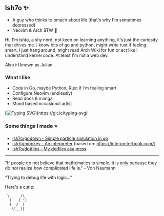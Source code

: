 ## Ish7o ✨

- A guy who thinks to omuch about life (that's why I'm sometimes depressed)
- Neovim & Arch BTW 💜

Hi, I'm ishto, a shy nerd, not keen on learning anything, it's just the curiosity that drives me. I know bits of go and python, might write rust if feeling smart. I just hang around, might read Arch Wiki for fun or act like I understand kernel code. At least I'm not a web dev.

Also irl known as Julian

### What I like
- Code in Go, maybe Python, Rust if I'm feeling smart
- Configure Neovim (endlessly)
- Read docs & manga
- Mood based occasional artist

[![Typing SVG](https://readme-typing-svg.herokuapp.com?font=Rec+Mono+Casual&letterSpacing=&pause=1000&color=FFC4E7&width=435&lines=vim.cmd('colorscheme+night-3am');yay+-S+peace-of-mind;go+build+-o+dreams;Reading+docs+at+3am...;%2Fbin%2Fbash+my_thoughts.sh;cargo+check+reality;make+sense_of_it_all)](https://git.io/typing-svg)

### Some things I made ⭐
- [ish7o/godown - Simple particle simulation in go](https://github.com/ish7o/godown)
- [ish7o/monkey - An interpreter](https://github.com/ish7o/Monkey) (based on: <https://interpreterbook.com/>]
- [ish7o/dotfiles - My dotfiles aka mess](https://github.com/ish7o/dotfiles)

---
"If people do not believe that mathematics is simple, it is only because they do not realize how complicated life is." - Von Neumann

"Trying to debug life with logic..."

Here's a cutie:
```
 \     /\
  )   ( ')
  (  /  )
   \(__)|
```
